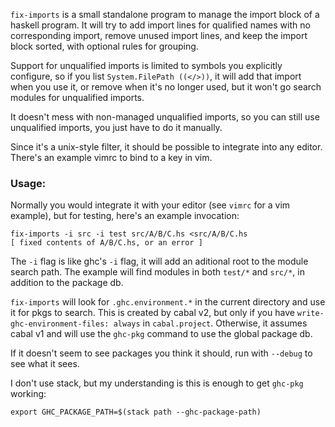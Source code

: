 `fix-imports` is a small standalone program to manage the import block of a
haskell program.  It will try to add import lines for qualified names
with no corresponding import, remove unused import lines, and keep the
import block sorted, with optional rules for grouping.

Support for unqualified imports is limited to symbols you explicitly configure,
so if you list `System.FilePath ((</>))`, it will add that import when you use
it, or remove when it's no longer used, but it won't go search modules for
unqualified imports.

It doesn't mess with non-managed unqualified imports, so you can still use
unqualified imports, you just have to do it manually.

Since it's a unix-style filter, it should be possible to integrate into any
editor.  There's an example vimrc to bind to a key in vim.

### Usage:

Normally you would integrate it with your editor (see `vimrc` for a vim
example), but for testing, here's an example invocation:

    fix-imports -i src -i test src/A/B/C.hs <src/A/B/C.hs
    [ fixed contents of A/B/C.hs, or an error ]

The `-i` flag is like ghc's `-i` flag, it will add an aditional root to the
module search path.  The example will find modules in both `test/*` and
`src/*`, in addition to the package db.

`fix-imports` will look for `.ghc.environment.*` in the current directory
and use it for pkgs to search.  This is created by cabal v2, but only if
you have `write-ghc-environment-files: always` in `cabal.project`.
Otherwise, it assumes cabal v1 and will use the `ghc-pkg` command to use
the global package db.

If it doesn't seem to see packages you think it should, run with `--debug`
to see what it sees.

I don't use stack, but my understanding is this is enough to get `ghc-pkg`
working:

    export GHC_PACKAGE_PATH=$(stack path --ghc-package-path)

